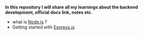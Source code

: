 **In this repository I will share all my learnings about the backend development, official docs link, notes etc.**
- what is [Node.js](/1-learning%20Node.js/Nodejs.md) ?
- Getting started with [Express.js](/5-Express%20Server/Nodejs.md).